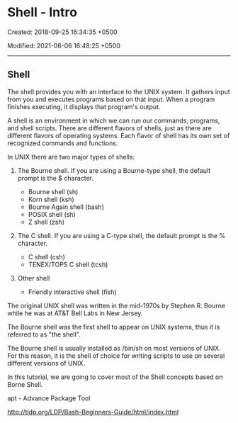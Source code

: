 # Shell - Intro

Created: 2018-09-25 16:34:35 +0500

Modified: 2021-06-06 16:48:25 +0500

---

## Shell

The shell provides you with an interface to the UNIX system. It gathers input from you and executes programs based on that input. When a program finishes executing, it displays that program's output.

A shell is an environment in which we can run our commands, programs, and shell scripts. There are different flavors of shells, just as there are different flavors of operating systems. Each flavor of shell has its own set of recognized commands and functions.

In UNIX there are two major types of shells:

1.  The Bourne shell. If you are using a Bourne-type shell, the default prompt is the $ character.
    -   Bourne shell (sh)
    -   Korn shell (ksh)
    -   Bourne Again shell (bash)
    -   POSIX shell (sh)
    -   Z shell (zsh)

2.  The C shell. If you are using a C-type shell, the default prompt is the % character.
    -   C shell (csh)
    -   TENEX/TOPS C shell (tcsh)

3.  Other shell
    -   Friendly interactive shell (fish)

The original UNIX shell was written in the mid-1970s by Stephen R. Bourne while he was at AT&T Bell Labs in New Jersey.

The Bourne shell was the first shell to appear on UNIX systems, thus it is referred to as "the shell".

The Bourne shell is usually installed as /bin/sh on most versions of UNIX. For this reason, it is the shell of choice for writing scripts to use on several different versions of UNIX.

In this tutorial, we are going to cover most of the Shell concepts based on Borne Shell.

apt - Advance Package Tool

<http://tldp.org/LDP/Bash-Beginners-Guide/html/index.html>

